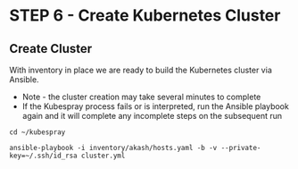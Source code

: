 # STEP 6 - Create Kubernetes Cluster

## Create Cluster

With inventory in place we are ready to build the Kubernetes cluster via Ansible.

* Note - the cluster creation may take several minutes to complete
* If the Kubespray process fails or is interpreted, run the Ansible playbook again and it will complete any incomplete steps on the subsequent run

```
cd ~/kubespray

ansible-playbook -i inventory/akash/hosts.yaml -b -v --private-key=~/.ssh/id_rsa cluster.yml
```
